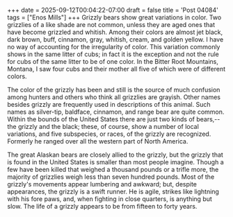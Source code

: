 +++
date = 2025-09-12T00:04:22-07:00
draft = false
title = 'Post 04084'
tags = ["Enos Mills"]
+++
Grizzly bears show great variations in color. Two grizzlies of a like shade are not common, unless they are aged ones that have become grizzled and whitish. Among their colors are almost jet black, dark brown, buff, cinnamon, gray, whitish, cream, and golden yellow. I have no way of accounting for the irregularity of color. This variation commonly shows in the same litter of cubs; in fact it is the exception and not the rule for cubs of the same litter to be of one color. In the Bitter Root Mountains, Montana, I saw four cubs and their mother all five of which were of different colors.

The color of the grizzly has been and still is the source of much confusion among hunters and others who think all grizzlies are grayish. Other names besides grizzly are frequently used in descriptions of this animal. Such names as silver-tip, baldface, cinnamon, and range bear are quite common. Within the bounds of the United States there are just two kinds of bears,--the grizzly and the black; these, of course, show a number of local variations, and five subspecies, or races, of the grizzly are recognized. Formerly he ranged over all the western part of North America.

The great Alaskan bears are closely allied to the grizzly, but the grizzly that is found in the United States is smaller than most people imagine. Though a few have been killed that weighed a thousand pounds or a trifle more, the majority of grizzlies weigh less than seven hundred pounds. Most of the grizzly's movements appear lumbering and awkward; but, despite appearances, the grizzly is a swift runner. He is agile, strikes like lightning with his fore paws, and, when fighting in close quarters, is anything but slow. The life of a grizzly appears to be from fifteen to forty years.
